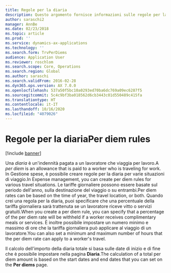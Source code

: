 ```yaml
---
title: Regole per la diaria
description: Questo argomento fornisce informazioni sulle regole per la diaria.
author: saraschi2
manager: AnnBe
ms.date: 02/23/2018
ms.topic: article
ms.prod: ''
ms.service: dynamics-ax-applications
ms.technology: ''
ms.search.form: TrvPerDiems
audience: Application User
ms.reviewer: roschlom
ms.search.scope: Core, Operations
ms.search.region: Global
ms.author: saraschi
ms.search.validFrom: 2016-02-28
ms.dyn365.ops.version: AX 7.0.0
ms.openlocfilehash: 537a50f5bc10a0293ed70ba6dc769a09ec6287f5
ms.sourcegitcommit: 5c4c9bf3ba018562d6cb3443c01d550489c415fa
ms.translationtype: HT
ms.contentlocale: it-IT
ms.lasthandoff: 10/16/2020
ms.locfileid: "4079026"
---
```

# <a name="per-diem-rules"></a><span data-ttu-id="99e58-103">Regole per la diaria</span><span class="sxs-lookup"><span data-stu-id="99e58-103">Per diem rules</span></span>

[!include [banner](../includes/banner.md)]

<span data-ttu-id="99e58-104">Una *diaria* è un'indennità pagata a un lavoratore che viaggia per lavoro.</span><span class="sxs-lookup"><span data-stu-id="99e58-104">A *per diem* is an allowance that is paid to a worker who is traveling for work.</span></span> <span data-ttu-id="99e58-105">In Gestione spese, è possibile creare regole per la diaria per varie situazioni di viaggio.</span><span class="sxs-lookup"><span data-stu-id="99e58-105">In Expense management, you can create per diem rules for various travel situations.</span></span> <span data-ttu-id="99e58-106">Le tariffe giornaliere possono essere basate sul periodo dell'anno, sulla destinazione del viaggio o su entrambi.</span><span class="sxs-lookup"><span data-stu-id="99e58-106">Per diem rates can be based on the time of year, the travel location, or both.</span></span> <span data-ttu-id="99e58-107">Quando crei una regola per la diaria, puoi specificare che una percentuale della tariffa giornaliera sarà trattenuta se un lavoratore riceve vitto o servizi gratuiti.</span><span class="sxs-lookup"><span data-stu-id="99e58-107">When you create a per diem rule, you can specify that a percentage of the per diem rate will be withheld if a worker receives complimentary meals or services.</span></span> <span data-ttu-id="99e58-108">È inoltre possibile impostare un numero minimo e massimo di ore che la tariffa giornaliera può applicare al viaggio di un lavoratore.</span><span class="sxs-lookup"><span data-stu-id="99e58-108">You can also set a minimum and maximum number of hours that the per diem rate can apply to a worker's travel.</span></span>

<span data-ttu-id="99e58-109">Il calcolo dell'importo della diaria totale si basa sulle date di inizio e di fine che è possibile impostare nella pagina **Diaria**.</span><span class="sxs-lookup"><span data-stu-id="99e58-109">The calculation of a total per diem amount is based on the start dates and end dates that you can set on the **Per diems** page.</span></span>
